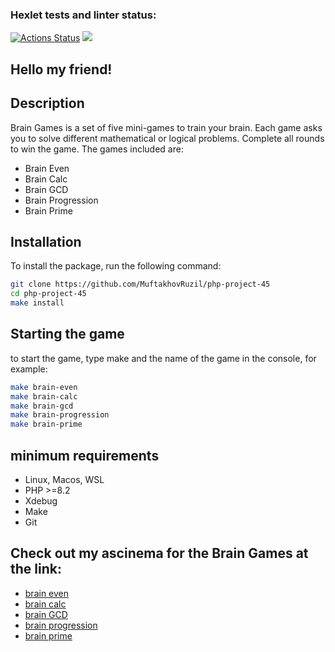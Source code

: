 ### Hexlet tests and linter status:
[![Actions Status](https://github.com/MuftakhovRuzil/php-project-45/actions/workflows/hexlet-check.yml/badge.svg)](https://github.com/MuftakhovRuzil/php-project-45/actions)
<a href="https://codeclimate.com/github/MuftakhovRuzil/php-project-45/maintainability"><img src="https://api.codeclimate.com/v1/badges/b2d9b7b8bb2c16a1df8d/maintainability" /></a>


## Hello my friend! 

## Description
Brain Games is a set of five mini-games to train your brain. Each game asks you to solve different mathematical or logical problems. Complete all rounds to win the game. 
The games included are:
- Brain Even
- Brain Calc
- Brain GCD
- Brain Progression
- Brain Prime

## Installation
To install the package, run the following command:
```bash
git clone https://github.com/MuftakhovRuzil/php-project-45
cd php-project-45
make install
```
## Starting the game
to start the game, type make and the name of the game in the console, for example:
```bash
make brain-even
make brain-calc
make brain-gcd
make brain-progression
make brain-prime
```

## minimum requirements
- Linux, Macos, WSL
- PHP >=8.2
- Xdebug
- Make
- Git

## Check out my ascinema for the Brain Games at the link:
- <a href="https://asciinema.org/a/wY3uXFL2sxqAX4PWZgDil37IE">brain even</a><br>
- <a href="https://asciinema.org/a/vl1jwPIuk7v5YhpWEbFG5FgL4">brain calc</a><br>
- <a href="https://asciinema.org/a/4hS531noqE5Em5tmH7d4KoGrm">brain GCD</a><br>
- <a href="https://asciinema.org/a/IZtCwgxgK1z1bkkOPpLoMs49c">brain progression</a><br>
- <a href="https://asciinema.org/a/Et0ZtSfyUeMHm0ZZA2OmcwG7i">brain prime</a><br>